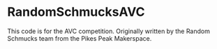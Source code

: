 # RandomSchmucksAVC
This code is for the AVC competition. Originally written by the Random Schmucks team from the Pikes Peak Makerspace.
